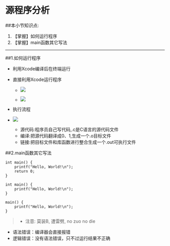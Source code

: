 # 源程序分析
##本小节知识点:
1. 【掌握】如何运行程序
2. 【掌握】main函数其它写法

---
##1.如何运行程序
- 利用Xcode编译后在终端运行

- 直接利用Xcode运行程序
    + ![](http://7xj0kx.com1.z0.glb.clouddn.com/Snip20150512_10.png)

    + ![](http://7xj0kx.com1.z0.glb.clouddn.com/Snip20150512_11.png)

- 执行流程
- ![](http://7xj0kx.com1.z0.glb.clouddn.com/yuandaimafenxi.png)
    + 源代码:程序员自己写代码,.c是C语言的源代码文件
    + 编译:把源代码翻译成0、1,生成一个.o目标文件
    + 链接:把目标文件和库函数进行整合生成一个.out可执行文件


##2.main函数其它写法
```
int main() {
    printf("Hello, World!\n");
    return 0;
}
```
```
int main() {
    printf("Hello, World!\n");
}
```
```
main() {
    printf("Hello, World!\n");
}
```
>+ 注意: 莫装B, 遭雷劈, no zuo no die
 + 语法错误：编译器会直接报错
 + 逻辑错误：没有语法错误，只不过运行结果不正确
